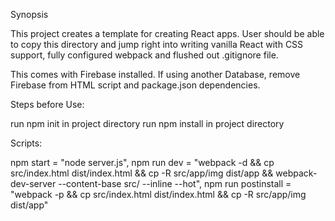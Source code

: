 Synopsis

This project creates a template for creating React apps. User should be able to copy this directory and jump right into writing vanilla React with CSS support, fully configured webpack and flushed out .gitignore file.

This comes with Firebase installed. If using another Database, remove Firebase from HTML script and package.json dependencies.

Steps before Use:

run npm init in project directory
run npm install in project directory


Scripts:

npm start = "node server.js",
npm run dev = "webpack -d && cp src/index.html dist/index.html && cp -R src/app/img dist/app && webpack-dev-server --content-base src/ --inline --hot",
npm run postinstall = "webpack -p && cp src/index.html dist/index.html && cp -R src/app/img dist/app"
